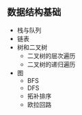 ## 数据结构基础

- 栈与队列
- 链表
- 树和二叉树
    - 二叉树的层次遍历
    - 二叉树的递归遍历
- 图
    - BFS
    - DFS
    - 拓补排序
    - 欧拉回路